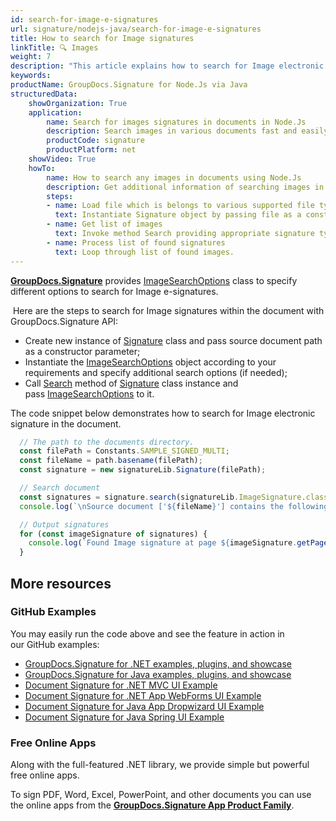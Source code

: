 ```yaml
---
id: search-for-image-e-signatures
url: signature/nodejs-java/search-for-image-e-signatures
title: How to search for Image signatures
linkTitle: 🔍 Images
weight: 7
description: "This article explains how to search for Image electronic signatures with GroupDocs.Signature API."
keywords: 
productName: GroupDocs.Signature for Node.Js via Java 
structuredData:
    showOrganization: True
    application:    
        name: Search for images signatures in documents in Node.Js    
        description: Search images in various documents fast and easily with Node.Js language and GroupDocs.Signature for Node.Js via Java APIs
        productCode: signature
        productPlatform: net 
    showVideo: True
    howTo:
        name: How to search any images in documents using Node.Js 
        description: Get additional information of searching images in documents with Node.Js
        steps:
        - name: Load file which is belongs to various supported file types.
          text: Instantiate Signature object by passing file as a constructor parameter. You may provide either file path or file stream. 
        - name: Get list of images 
          text: Invoke method Search providing appropriate signature type.
        - name: Process list of found signatures
          text: Loop through list of found images.
---
```

[**GroupDocs.Signature**](https://products.groupdocs.com/signature/nodejs-java) provides [ImageSearchOptions](https://reference.groupdocs.com/signature/nodejs-java/com.groupdocs.signature.options/imagesearchoptions) class to specify different options to search for Image e-signatures.

 Here are the steps to search for Image signatures within the document with GroupDocs.Signature API:

* Create new instance of [Signature](https://reference.groupdocs.com/signature/nodejs-java/com.groupdocs.signature/signature) class and pass source document path as a constructor parameter;
* Instantiate the [ImageSearchOptions](https://reference.groupdocs.com/signature/nodejs-java/com.groupdocs.signature.options/imagesearchoptions) object according to your requirements and specify additional search options (if needed);
* Call [Search](https://reference.groupdocs.com/signature/nodejs-java/com.groupdocs.signature/signature/search) method of [Signature](https://reference.groupdocs.com/signature/nodejs-java/com.groupdocs.signature/signature) class instance and pass [ImageSearchOptions](https://reference.groupdocs.com/signature/nodejs-java/com.groupdocs.signature.options/imagesearchoptions) to it.

The code snippet below demonstrates how to search for Image electronic signature in the document.

```javascript
  // The path to the documents directory.
  const filePath = Constants.SAMPLE_SIGNED_MULTI; 
  const fileName = path.basename(filePath);
  const signature = new signatureLib.Signature(filePath);

  // Search document
  const signatures = signature.search(signatureLib.ImageSignature.class, signatureLib.SignatureType.Image).toArray();
  console.log(`\nSource document ['${fileName}'] contains the following image signature(s).`);

  // Output signatures
  for (const imageSignature of signatures) {
    console.log(`Found Image signature at page ${imageSignature.getPageNumber()} and size ${imageSignature.getSize()}.`);
  }
```


## More resources

### GitHub Examples

You may easily run the code above and see the feature in action in our GitHub examples:

* [GroupDocs.Signature for .NET examples, plugins, and showcase](https://github.com/groupdocs-signature/GroupDocs.Signature-for-.NET)
* [GroupDocs.Signature for Java examples, plugins, and showcase](https://github.com/groupdocs-signature/GroupDocs.Signature-for-Java)
* [Document Signature for .NET MVC UI Example](https://github.com/groupdocs-signature/GroupDocs.Signature-for-.NET-MVC)
* [Document Signature for .NET App WebForms UI Example](https://github.com/groupdocs-signature/GroupDocs.Signature-for-.NET-WebForms)
* [Document Signature for Java App Dropwizard UI Example](https://github.com/groupdocs-signature/GroupDocs.Signature-for-Java-Dropwizard)
* [Document Signature for Java Spring UI Example](https://github.com/groupdocs-signature/GroupDocs.Signature-for-Java-Spring)

### Free Online Apps

Along with the full-featured .NET library, we provide simple but powerful free online apps.

To sign PDF, Word, Excel, PowerPoint, and other documents you can use the online apps from the **[GroupDocs.Signature App Product Family](https://products.groupdocs.app/signature/family)**.
